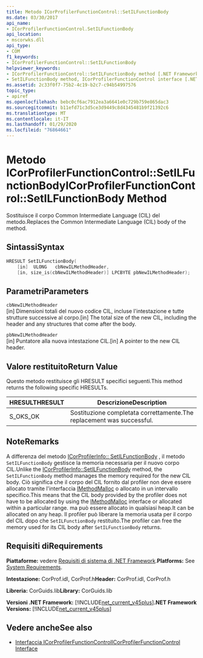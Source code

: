 ```yaml
---
title: Metodo ICorProfilerFunctionControl::SetILFunctionBody
ms.date: 03/30/2017
api_name:
- ICorProfilerFunctionControl.SetILFunctionBody
api_location:
- mscorwks.dll
api_type:
- COM
f1_keywords:
- ICorProfilerFunctionControl::SetILFunctionBody
helpviewer_keywords:
- ICorProfilerFunctionControl::SetILFunctionBody method [.NET Framework profiling]
- SetILFunctionBody method, ICorProfilerFunctionControl interface [.NET Framework profiling]
ms.assetid: 2c33f0f7-75b2-4c19-b2c7-c94b54997576
topic_type:
- apiref
ms.openlocfilehash: bebc0cf6ac7912ea3a6641e0c729b759e865dac3
ms.sourcegitcommit: b11efd71c3d5ce3d9449c8d4345481b9f21392c6
ms.translationtype: MT
ms.contentlocale: it-IT
ms.lasthandoff: 01/29/2020
ms.locfileid: "76864661"
---
```

# <a name="icorprofilerfunctioncontrolsetilfunctionbody-method"></a><span data-ttu-id="0ce69-102">Metodo ICorProfilerFunctionControl::SetILFunctionBody</span><span class="sxs-lookup"><span data-stu-id="0ce69-102">ICorProfilerFunctionControl::SetILFunctionBody Method</span></span>
<span data-ttu-id="0ce69-103">Sostituisce il corpo Common Intermediate Language (CIL) del metodo.</span><span class="sxs-lookup"><span data-stu-id="0ce69-103">Replaces the Common Intermediate Language (CIL) body of the method.</span></span>  
  
## <a name="syntax"></a><span data-ttu-id="0ce69-104">Sintassi</span><span class="sxs-lookup"><span data-stu-id="0ce69-104">Syntax</span></span>  
  
```cpp  
HRESULT SetILFunctionBody(  
    [in]  ULONG   cbNewILMethodHeader,  
    [in, size_is(cbNewILMethodHeader)] LPCBYTE pbNewILMethodHeader);  
```  
  
## <a name="parameters"></a><span data-ttu-id="0ce69-105">Parametri</span><span class="sxs-lookup"><span data-stu-id="0ce69-105">Parameters</span></span>  
 `cbNewILMethodHeader`  
 <span data-ttu-id="0ce69-106">[in] Dimensioni totali del nuovo codice CIL, incluse l'intestazione e tutte strutture successive al corpo.</span><span class="sxs-lookup"><span data-stu-id="0ce69-106">[in] The total size of the new CIL, including the header and any structures that come after the body.</span></span>  
  
 `pbNewILMethodHeader`  
 <span data-ttu-id="0ce69-107">[in] Puntatore alla nuova intestazione CIL.</span><span class="sxs-lookup"><span data-stu-id="0ce69-107">[in] A pointer to the new CIL header.</span></span>  
  
## <a name="return-value"></a><span data-ttu-id="0ce69-108">Valore restituito</span><span class="sxs-lookup"><span data-stu-id="0ce69-108">Return Value</span></span>  
 <span data-ttu-id="0ce69-109">Questo metodo restituisce gli HRESULT specifici seguenti.</span><span class="sxs-lookup"><span data-stu-id="0ce69-109">This method returns the following specific HRESULTs.</span></span>  
  
|<span data-ttu-id="0ce69-110">HRESULT</span><span class="sxs-lookup"><span data-stu-id="0ce69-110">HRESULT</span></span>|<span data-ttu-id="0ce69-111">Descrizione</span><span class="sxs-lookup"><span data-stu-id="0ce69-111">Description</span></span>|  
|-------------|-----------------|  
|<span data-ttu-id="0ce69-112">S_OK</span><span class="sxs-lookup"><span data-stu-id="0ce69-112">S_OK</span></span>|<span data-ttu-id="0ce69-113">Sostituzione completata correttamente.</span><span class="sxs-lookup"><span data-stu-id="0ce69-113">The replacement was successful.</span></span>|  
  
## <a name="remarks"></a><span data-ttu-id="0ce69-114">Note</span><span class="sxs-lookup"><span data-stu-id="0ce69-114">Remarks</span></span>  
 <span data-ttu-id="0ce69-115">A differenza del metodo [ICorProfilerInfo:: SetILFunctionBody](icorprofilerinfo-setilfunctionbody-method.md) , il metodo `SetILFunctionBody` gestisce la memoria necessaria per il nuovo corpo CIL.</span><span class="sxs-lookup"><span data-stu-id="0ce69-115">Unlike the [ICorProfilerInfo::SetILFunctionBody](icorprofilerinfo-setilfunctionbody-method.md) method, the `SetILFunctionBody` method manages the memory required for the new CIL body.</span></span> <span data-ttu-id="0ce69-116">Ciò significa che il corpo del CIL fornito dal profiler non deve essere allocato tramite l'interfaccia [IMethodMalloc](imethodmalloc-interface.md) o allocato in un intervallo specifico.</span><span class="sxs-lookup"><span data-stu-id="0ce69-116">This means that the CIL body provided by the profiler does not have to be allocated by using the [IMethodMalloc](imethodmalloc-interface.md) interface or allocated within a particular range.</span></span> <span data-ttu-id="0ce69-117">ma può essere allocato in qualsiasi heap.</span><span class="sxs-lookup"><span data-stu-id="0ce69-117">It can be allocated on any heap.</span></span> <span data-ttu-id="0ce69-118">Il profiler può liberare la memoria usata per il corpo del CIL dopo che `SetILFunctionBody` restituito.</span><span class="sxs-lookup"><span data-stu-id="0ce69-118">The profiler can free the memory used for its CIL body after `SetILFunctionBody` returns.</span></span>  
  
## <a name="requirements"></a><span data-ttu-id="0ce69-119">Requisiti di</span><span class="sxs-lookup"><span data-stu-id="0ce69-119">Requirements</span></span>  
 <span data-ttu-id="0ce69-120">**Piattaforme:** vedere [Requisiti di sistema di .NET Framework](../../../../docs/framework/get-started/system-requirements.md).</span><span class="sxs-lookup"><span data-stu-id="0ce69-120">**Platforms:** See [System Requirements](../../../../docs/framework/get-started/system-requirements.md).</span></span>  
  
 <span data-ttu-id="0ce69-121">**Intestazione:** CorProf.idl, CorProf.h</span><span class="sxs-lookup"><span data-stu-id="0ce69-121">**Header:** CorProf.idl, CorProf.h</span></span>  
  
 <span data-ttu-id="0ce69-122">**Libreria:** CorGuids.lib</span><span class="sxs-lookup"><span data-stu-id="0ce69-122">**Library:** CorGuids.lib</span></span>  
  
 <span data-ttu-id="0ce69-123">**Versioni .NET Framework:** [!INCLUDE[net_current_v45plus](../../../../includes/net-current-v45plus-md.md)]</span><span class="sxs-lookup"><span data-stu-id="0ce69-123">**.NET Framework Versions:** [!INCLUDE[net_current_v45plus](../../../../includes/net-current-v45plus-md.md)]</span></span>  
  
## <a name="see-also"></a><span data-ttu-id="0ce69-124">Vedere anche</span><span class="sxs-lookup"><span data-stu-id="0ce69-124">See also</span></span>

- [<span data-ttu-id="0ce69-125">Interfaccia ICorProfilerFunctionControl</span><span class="sxs-lookup"><span data-stu-id="0ce69-125">ICorProfilerFunctionControl Interface</span></span>](icorprofilerfunctioncontrol-interface.md)
